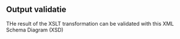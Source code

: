 ## Output validatie

THe result of the XSLT transformation can be validated with this XML Schema Diagram (XSD)


